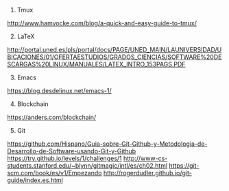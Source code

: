 1) Tmux

http://www.hamvocke.com/blog/a-quick-and-easy-guide-to-tmux/

2) LaTeX

http://portal.uned.es/pls/portal/docs/PAGE/UNED_MAIN/LAUNIVERSIDAD/UBICACIONES/01/OFERTAESTUDIOS/GRADOS_CIENCIAS/SOFTWARE%20DESCARGAS%20LINUX/MANUALES/LATEX_INTRO_153PAGS.PDF

3) Emacs

https://blog.desdelinux.net/emacs-1/

4) Blockchain

https://anders.com/blockchain/

5) Git

https://github.com/Hispano/Guia-sobre-Git-Github-y-Metodologia-de-Desarrollo-de-Software-usando-Git-y-Github
https://try.github.io/levels/1/challenges/1
http://www-cs-students.stanford.edu/~blynn/gitmagic/intl/es/ch02.html
https://git-scm.com/book/es/v1/Empezando
http://rogerdudler.github.io/git-guide/index.es.html

